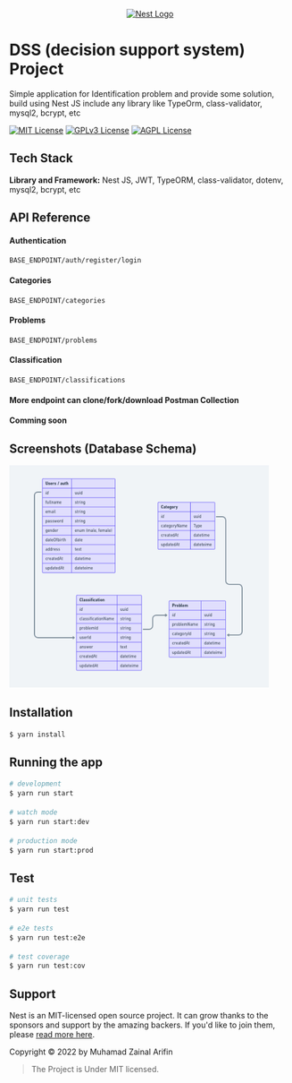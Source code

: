 <p align="center">
  <a href="http://nestjs.com/" target="blank"><img src="https://nestjs.com/img/logo-small.svg" width="200" alt="Nest Logo" /></a>
</p>

# DSS (decision support system) Project

Simple application for Identification problem and provide some solution, build using Nest JS include any library like TypeOrm, class-validator, mysql2, bcrypt, etc

[![MIT License](https://img.shields.io/badge/License-MIT-green.svg)](https://choosealicense.com/licenses/mit/)
[![GPLv3 License](https://img.shields.io/badge/License-GPL%20v3-yellow.svg)](https://opensource.org/licenses/)
[![AGPL License](https://img.shields.io/badge/license-AGPL-blue.svg)](http://www.gnu.org/licenses/agpl-3.0)

## Tech Stack

**Library and Framework:** Nest JS, JWT, TypeORM, class-validator, dotenv, mysql2, bcrypt, etc

## API Reference

#### Authentication

```http
BASE_ENDPOINT/auth/register/login
```

#### Categories

```http
BASE_ENDPOINT/categories
```

#### Problems

```http
BASE_ENDPOINT/problems
```

#### Classification

```http
BASE_ENDPOINT/classifications
```

#### More endpoint can clone/fork/download Postman Collection

#### Comming soon

## Screenshots (Database Schema)

![database](screenshot/erd.png)

## Installation

```bash
$ yarn install
```

## Running the app

```bash
# development
$ yarn run start

# watch mode
$ yarn run start:dev

# production mode
$ yarn run start:prod
```

## Test

```bash
# unit tests
$ yarn run test

# e2e tests
$ yarn run test:e2e

# test coverage
$ yarn run test:cov
```

## Support

Nest is an MIT-licensed open source project. It can grow thanks to the sponsors and support by the amazing backers. If you'd like to join them, please [read more here](https://docs.nestjs.com/support).

Copyright © 2022 by Muhamad Zainal Arifin

> The Project is Under MIT licensed.
